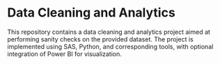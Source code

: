 # Data Cleaning and Analytics
This repository contains a data cleaning and analytics project aimed at performing sanity checks on the provided dataset. The project is implemented using SAS, Python, and corresponding tools, with optional integration of Power BI for visualization.
